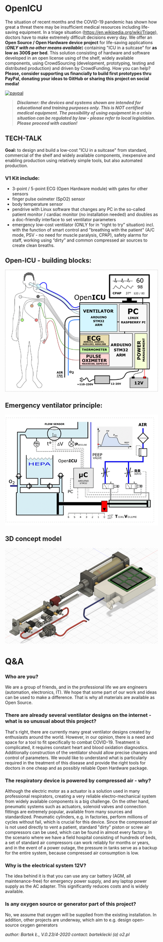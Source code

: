 
# Open**ICU**

The situation of recent months and the COVID-19 pandemic has shown how great a threat there may be insufficient medical resources including life-saving equipment. In a triage situation (https://en.wikipedia.org/wiki/Triage), doctors have to make extremely difficult decisions every day. We offer an **Open Source / Open Hardware device project** for life-saving applications (**_ONLY with no other means available_**) containing "ICU in a suitcase" for **as low as 300$ per bed**. This solution consisting of hardware and software developed in an open license using of the shelf, widely available components, using CrowdSourcing (development, prototyping, testing and distributed production) and driven by CrowdFunding. How you can help? 
**Please, consider supporting us financially to build first prototypes thru PayPal, donating your ideas to GitHub or sharing this project on social media!**

[![paypal](https://www.paypalobjects.com/en_US/i/btn/btn_donateCC_LG.gif)](https://www.paypal.com/cgi-bin/webscr?cmd=_donations&business=barteklecki%40o2.pl&item_name=support+OpenICU+project&currency_code=EUR&source=url)

> _**Disclamer: the devices and systems shown are intended for educational and training purposes only. This is NOT certified medical equipment. The possibility of using equipment in a crisis situation can be regulated by law - please refer to local legislation. Please proceed with caution!**_

## TECH-TALK

**Goal:** to design and build a low-cost "ICU in a suitcase" from standard, commercial of the shelf and widely available components, inexpensive and enabling production using relatively simple tools, but also automated production. 

### V1 Kit include:
- 3-point / 5-point ECG (Open Hardware module) with gates for other sensors
- finger pulse oximeter (SpO2) sensor
- body temperature sensor 
- pendrive with Linux software that changes any PC in the so-called patient monitor / cardiac monitor (no installation needed) and doubles as a doc-friendly interface to set ventilator parameters
- emergency low-cost ventilator (ONLY for in “right to try” situation) incl. with the function of smart control and "breathing with the patient" (A/C mode, PSV - no need for muscle paralysis, CPAP), safety alarms for staff, working using “dirty” and common compressed air sources to create clean breaths. 

## Open-ICU - building blocks:
![Alt text](https://github.com/barteklecki/OpenICU/blob/master/OpenICU_blok_design.png?raw=true)

## Emergency ventilator principle:
![Alt text](https://github.com/barteklecki/OpenICU/blob/master/Ventillo_mechanics_gif.gif?raw=true)

## 3D concept model 
![Alt text](https://github.com/barteklecki/OpenICU/blob/master/Ventillo_3d_model_gif.gif?raw=true)


# Q&A

### Who are you?
We are a group of friends, and in the professional life we are engineers (automation, electronics, IT). We hope that some part of our work and ideas can be used to make a difference. That is why all materials are available as Open Source.

### There are already several ventilator designs on the internet - what is so unusual about this project?
That's right, there are currently many great ventilator designs created by enthusiasts around the world. However, in our opinion, there is a need and space for a tool to fit specifically to combat COVID-19. Treatment is complicated, it requires constant heart and blood oxidation diagnostics. Additionally construction of the ventilator should allow precise changes and control of parameters. We would like to understand what is particularly required in the treatment of this disease and provide the right tools for doctors in one cheap and as possibly reliable Open Hardware package.

### The respiratory device is powered by compressed air - why?
Although the electric motor as a actuator is a solution used in many professional respirators, creating a very reliable electro-mechanical system from widely available components is a big challenge. On the other hand, pneumatic systems such as actuators, solenoid valves and connection fittings are extremely popular, available from many sources and standardized. Pneumatic cylinders, e.g. in factories, perform millions of cycles without fail, which is crucial for this device. Since the compressed air is not used directly to vent a patient, standard "dirty" piston or screw air compressors can be used, which can be found in almost every factory. In the scenario where we have a field hospital consisting of hundreds of beds, a set of standard air compressors can work reliably for months or years, and in the event of a power outage, the pressure in tanks serve as a backup for the entire system, because compressed air consumption is low.

### Why is the electrical system 12V?
The idea behind it is that you can use any car battery (AGM, all maintenance-free) for emergency power supply, and any laptop power supply as the AC adapter. This significantly reduces costs and is widely available.

### Is any oxygen source or generator part of this project?
No, we assume that oxygen will be supplied from the existing installation. In addition, other projects are underway, which aim to e.g. design open-source oxygen generators

_author: Bartek Ł., V.0.23/4-2020
contact: barteklecki (a) o2.pl_
